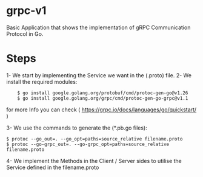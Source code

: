 # grpc-v1
Basic Application that shows the implementation of gRPC Communication Protocol in Go.

# Steps
1- We start by implementing the Service we want in the (.proto) file.
2- We install the required modules:

		$ go install google.golang.org/protobuf/cmd/protoc-gen-go@v1.26
		$ go install google.golang.org/grpc/cmd/protoc-gen-go-grpc@v1.1

for more Info you can check ( https://grpc.io/docs/languages/go/quickstart/ )

3- We use the commands to generate the (*.pb.go files):

    $ protoc --go_out=. --go_opt=paths=source_relative filename.proto
    $ protoc --go-grpc_out=. --go-grpc_opt=paths=source_relative filename.proto
    
4- We implement the Methods in the Client / Server sides to utilise the Service defined in the filename.proto
